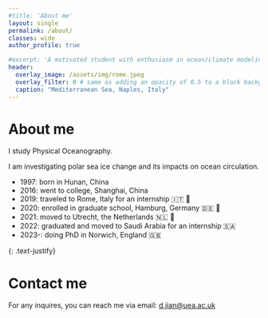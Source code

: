 ```yaml
---
#title: 'About me'
layout: single
permalink: /about/
classes: wide
author_profile: true

#excerpt: 'A motivated student with enthusiasm in ocean/climate modeling.'
header:
  overlay_image: /assets/img/rome.jpeg
  overlay_filter: 0 # same as adding an opacity of 0.5 to a black background
  caption: "Mediterranean Sea, Naples, Italy"
---
```

# About me
I study Physical Oceanography.

I am investigating polar sea ice change and its impacts on ocean circulation.


- 1997: born in Hunan, China 
- 2016: went to college, Shanghai, China
- 2019: traveled to Rome, Italy for an internship 🇮🇹 🤌
- 2020: enrolled in graduate school, Hamburg, Germany 🇩🇪 🥨 
- 2021: moved to Utrecht, the Netherlands 🇳🇱 🌷
- 2022: graduated and moved to Saudi Arabia for an internship 🇸🇦
- 2023-: doing PhD in Norwich, England 🇬🇧

{: .text-justify}
# Contact me
For any inquires, you can reach me via email: <d.jian@uea.ac.uk>



